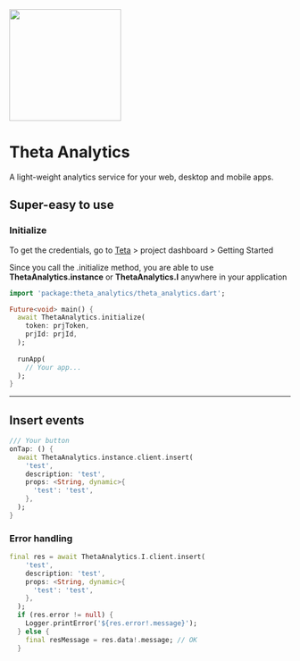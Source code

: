 <img src="https://ymvwltogicatbkjlaswo.supabase.co/storage/v1/object/public/assets/branding/theta_analytics.svg" width="200"/>

# Theta Analytics

A light-weight analytics service for your web, desktop and mobile apps.


## Super-easy to use

### Initialize
To get the credentials, go to [Teta](https://teta.so?utm_source=pub.dev&utm_medium=ClickToWebsite) > project dashboard > Getting Started

Since you call the .initialize method, you are able to use **ThetaAnalytics.instance** or **ThetaAnalytics.I** anywhere in your application
```dart
import 'package:theta_analytics/theta_analytics.dart';

Future<void> main() {
  await ThetaAnalytics.initialize(
    token: prjToken,
    prjId: prjId,
  );
  
  runApp(
    // Your app...
  );
}
```

---

## Insert events
```dart
/// Your button
onTap: () {
  await ThetaAnalytics.instance.client.insert(
    'test',
    description: 'test',
    props: <String, dynamic>{
      'test': 'test',
    },
  );
}
```

### Error handling
```dart
final res = await ThetaAnalytics.I.client.insert(
    'test',
    description: 'test',
    props: <String, dynamic>{
      'test': 'test',
    },
  );
  if (res.error != null) {
    Logger.printError('${res.error!.message}');
  } else {
    final resMessage = res.data!.message; // OK
  }
```